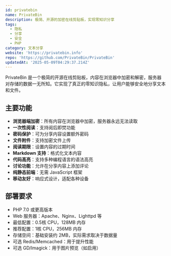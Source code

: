 ```yaml
---
id: privatebin
name: PrivateBin
description: 极简、开源的加密在线剪贴板，实现零知识分享
tags:
  - 隐私
  - 分享
  - 安全
  - PHP
category: 文本分享
website: 'https://privatebin.info'
repo: 'https://github.com/PrivateBin/PrivateBin'
updatedAt: '2025-05-09T04:29:37.214Z'
---
```


PrivateBin 是一个极简的开源在线剪贴板，内容在浏览器中加密和解密，服务器对存储的数据一无所知。它实现了真正的零知识隐私，让用户能够安全地分享文本和文件。

## 主要功能

- **浏览器端加密**：所有内容在浏览器中加密，服务器永远无法读取
- **一次性阅读**：支持阅后即焚功能
- **密码保护**：可为分享内容设置额外密码
- **文件附件**：支持加密文件上传
- **阅读期限**：设置内容的过期时间
- **Markdown 支持**：格式化文本内容
- **代码高亮**：支持多种编程语言的语法高亮
- **讨论功能**：允许在分享内容上添加评论
- **纯静态前端**：无需 JavaScript 框架
- **移动友好**：响应式设计，适配各种设备

## 部署要求

- PHP 7.0 或更高版本
- Web 服务器：Apache、Nginx、Lighttpd 等
- 最低配置：0.5核 CPU，128MB 内存
- 推荐配置：1核 CPU，256MB 内存
- 存储空间：基础安装约 2MB，实际需求取决于数据量
- 可选 Redis/Memcached：用于提升性能
- 可选 GD/Imagick：用于图片预览（如启用） 

